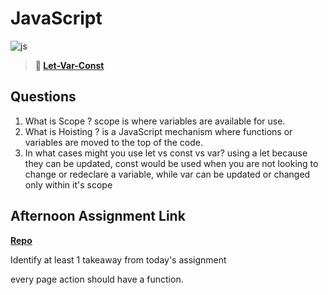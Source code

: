 # JavaScript

![js](https://bcw.blob.core.windows.net/public/img/courses/js.gif)

> **📖 [Let-Var-Const](https://codeworksacademy.com/fs-student-guide/resources/wk2/01-Let-Var-Const)**

## Questions

1. What is Scope ?
    scope is where variables are available for use.
2. What is Hoisting ?
    is a JavaScript mechanism where functions or variables are moved to the top of the code.
3. In what cases might you use let vs const vs var?
    using a let because they can be updated, const would be used when you are not looking to change or redeclare a variable, while var can be updated or changed only within it's scope
## Afternoon Assignment Link

**[Repo](https://github.com/juliopleon/jsDayOne)**

Identify at least 1 takeaway from today's assignment

every page action should have a function.

